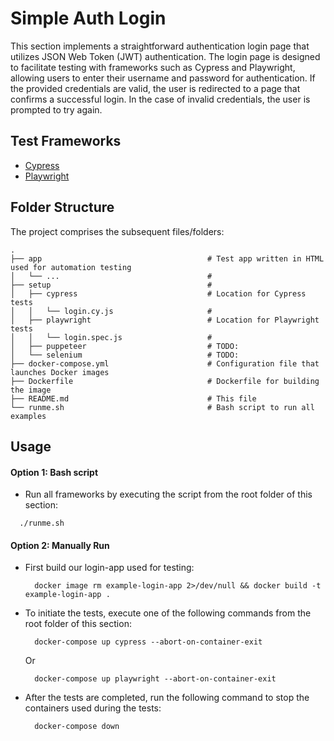 # Simple Auth Login

This section implements a straightforward authentication login page that utilizes JSON Web Token (JWT) authentication. The login page is designed to facilitate testing with frameworks such as Cypress and Playwright, allowing users to enter their username and password for authentication. If the provided credentials are valid, the user is redirected to a page that confirms a successful login. In the case of invalid credentials, the user is prompted to try again.

## Test Frameworks

- [Cypress](https://www.cypress.io/)
- [Playwright](https://playwright.dev/)
## Folder Structure

The project comprises the subsequent files/folders:

```
.
├── app                                     # Test app written in HTML used for automation testing
│   └── ...                                 #
├── setup                                   #
│   ├── cypress                             # Location for Cypress tests
│   │   └── login.cy.js                     #
│   ├── playwright                          # Location for Playwright tests
│   │   └── login.spec.js                   #
│   ├── puppeteer                           # TODO:
│   └── selenium                            # TODO:
├── docker-compose.yml                      # Configuration file that launches Docker images
├── Dockerfile                              # Dockerfile for building the image
├── README.md                               # This file
└── runme.sh                                # Bash script to run all examples
```

## Usage

#### Option 1: Bash script
  - Run all frameworks by executing the script from the root folder of this section:
  ```
    ./runme.sh
  ```

#### Option 2: Manually Run
- First build our login-app used for testing:
  ```
    docker image rm example-login-app 2>/dev/null && docker build -t example-login-app .
  ```
- To initiate the tests, execute one of the following commands from the root folder of this section:
    ```
      docker-compose up cypress --abort-on-container-exit
    ```
    Or
    ```
      docker-compose up playwright --abort-on-container-exit
    ```
- After the tests are completed, run the following command to stop the containers used during the tests:
    ```
      docker-compose down
    ```